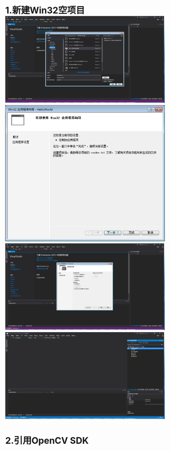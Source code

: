 # 1.新建Win32空项目![](/assets/1.3.1.png)![](/assets/1.3.2.png)![](/assets/1.3.3.png)![](/assets/1.3.4.png)

# 2.引用OpenCV SDK






